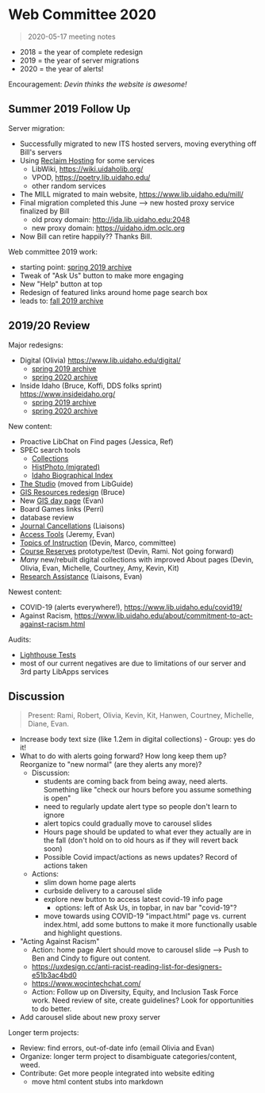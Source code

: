 # Web Committee 2020

> 2020-05-17 meeting notes

- 2018 = the year of complete redesign
- 2019 = the year of server migrations
- 2020 = the year of alerts!

Encouragement: *Devin thinks the website is awesome!*

## Summer 2019 Follow Up

Server migration:

- Successfully migrated to new ITS hosted servers, moving everything off Bill's servers
- Using [Reclaim Hosting](https://reclaimhosting.com/) for some services
    - LibWiki, <https://wiki.uidaholib.org/>
    - VPOD, <https://poetry.lib.uidaho.edu/>
    - other random services
- The MILL migrated to main website, <https://www.lib.uidaho.edu/mill/>
- Final migration completed this June --> new hosted proxy service finalized by Bill
    - old proxy domain: <http://ida.lib.uidaho.edu:2048>
    - new proxy domain: <https://uidaho.idm.oclc.org>
- Now Bill can retire happily?? Thanks Bill.

Web committee 2019 work:

- starting point: [spring 2019 archive](https://web.archive.org/web/20190406103206/https://www.lib.uidaho.edu/)
- Tweak of "Ask Us" button to make more engaging
- New "Help" button at top
- Redesign of featured links around home page search box
- leads to: [fall 2019 archive](https://web.archive.org/web/20191013045632/https://www.lib.uidaho.edu/)

## 2019/20 Review

Major redesigns:

- Digital (Olivia) <https://www.lib.uidaho.edu/digital/>
    - [spring 2019 archive](https://web.archive.org/web/20190602065351/https://www.lib.uidaho.edu/digital/) 
    - [spring 2020 archive](https://web.archive.org/web/20200531170419/https://www.lib.uidaho.edu/digital/)
- Inside Idaho (Bruce, Koffi, DDS folks sprint) <https://www.insideidaho.org/>
    - [spring 2019 archive](https://web.archive.org/web/20190214195747/http://www.insideidaho.org/)
    - [spring 2020 archive](https://web.archive.org/web/20200523232933/https://www.insideidaho.org/)

New content:

- Proactive LibChat on Find pages (Jessica, Ref)
- SPEC search tools
    - [Collections](https://www.lib.uidaho.edu/special-collections/searchall.html)
    - [HistPhoto (migrated)](https://www.lib.uidaho.edu/special-collections/histphoto/)
    - [Idaho Biographical Index](https://www.lib.uidaho.edu/special-collections/idahobio.html)
- [The Studio](https://www.lib.uidaho.edu/studio/) (moved from LibGuide)
- [GIS Resources redesign](https://www.lib.uidaho.edu/find/geospatial/) (Bruce)
- New [GIS day page](https://www.lib.uidaho.edu/gisday/) (Evan)
- Board Games links (Perri)
- database review
- [Journal Cancellations](https://www.lib.uidaho.edu/about/journalcancellations.html) (Liaisons)
- [Access Tools](https://www.lib.uidaho.edu/find/accesstools.html) (Jeremy, Evan)
- [Topics of Instruction](https://www.lib.uidaho.edu/services/instruction/topics.html) (Devin, Marco, committee)
- [Course Reserves](https://www.lib.uidaho.edu/services/reserve/list.html) prototype/test (Devin, Rami. Not going forward)
- *Many* new/rebuilt digital collections with improved About pages (Devin, Olivia, Evan, Michelle, Courtney, Amy, Kevin, Kit)
- [Research Assistance](https://www.lib.uidaho.edu/help/research.html) (Liaisons, Evan)

Newest content:

- COVID-19 (alerts everywhere!), <https://www.lib.uidaho.edu/covid19/>
- Against Racism, <https://www.lib.uidaho.edu/about/commitment-to-act-against-racism.html>

Audits:

- [Lighthouse Tests](https://web.dev/measure/)
- most of our current negatives are due to limitations of our server and 3rd party LibApps services

## Discussion

> Present: Rami, Robert, Olivia, Kevin, Kit, Hanwen, Courtney, Michelle, Diane, Evan.

- Increase body text size (like 1.2em in digital collections) - Group: yes do it!
- What to do with alerts going forward? How long keep them up? Reorganize to "new normal" (are they alerts any more)? 
    - Discussion: 
        - students are coming back from being away, need alerts. Something like "check our hours before you assume something is open"
        - need to regularly update alert type so people don't learn to ignore
        - alert topics could gradually move to carousel slides
        - Hours page should be updated to what ever they actually are in the fall (don't hold on to old hours as if they will revert back soon)
        - Possible Covid impact/actions as news updates? Record of actions taken
    - Actions:
        - slim down home page alerts
        - curbside delivery to a carousel slide 
        - explore new button to access latest covid-19 info page 
            - options: left of Ask Us, in topbar, in nav bar "covid-19"? 
        - move towards using COVID-19 "impact.html" page vs. current index.html, add some buttons to make it more functionally usable and highlight questions. 
- "Acting Against Racism"
    - Action: home page Alert should move to carousel slide --> Push to Ben and Cindy to figure out content.
    - https://uxdesign.cc/anti-racist-reading-list-for-designers-e51b3ac4bd0
    - https://www.wocintechchat.com/
    - Action: Follow up on Diversity, Equity, and Inclusion Task Force work. Need review of site, create guidelines? Look for opportunities to do better.
- Add carousel slide about new proxy server

Longer term projects: 

- Review: find errors, out-of-date info (email Olivia and Evan)
- Organize: longer term project to disambiguate categories/content, weed. 
- Contribute: Get more people integrated into website editing
    - move html content stubs into markdown 
